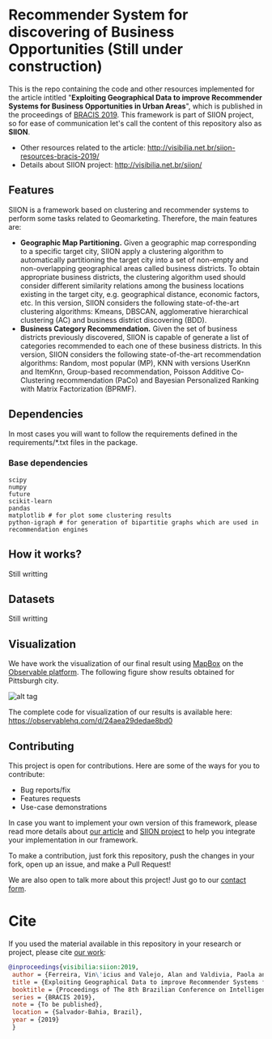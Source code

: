 # Recommender System for discovering of Business Opportunities (Still under construction)

This is the repo containing the code and other resources implemented for the article intitled "__Exploiting Geographical Data to improve Recommender Systems for Business Opportunities in Urban Areas__", which is published in the proceedings of [BRACIS 2019](http://www.bracis2019.ufba.br/). This framework is part of SIION project, so for ease of communication let's call the content of this repository also as __SIION__.

- Other resources related to the article: http://visibilia.net.br/siion-resources-bracis-2019/
- Details about SIION project: http://visibilia.net.br/siion/

## Features

SIION is a framework based on clustering and recommender systems to perform some tasks related to Geomarketing. Therefore, the main features are:

- __Geographic Map Partitioning.__ Given a geographic map corresponding to a specific target city, SIION apply a clustering algorithm to automatically partitioning the target city into a set of non-empty and non-overlapping geographical areas called business districts. To obtain appropriate business districts, the clustering algorithm used should consider different similarity relations among the business locations existing in the target city, e.g. geographical distance, economic factors, etc. In this version, SIION considers the following state-of-the-art clustering algorithms: Kmeans, DBSCAN, agglomerative hierarchical clustering (AC) and business district discovering (BDD). 
- __Business Category Recommendation.__ Given the set of business districts previously discovered, SIION is capable of generate a list of categories recommended to each one of these business districts. In this version, SIION considers the following state-of-the-art recommendation algorithms: Random, most popular (MP), KNN with versions UserKnn and ItemKnn, Group-based recommendation, Poisson Additive Co-Clustering recommendation (PaCo) and Bayesian Personalized Ranking with Matrix Factorization (BPRMF).   

## Dependencies

In most cases you will want to follow the requirements defined in the requirements/*.txt files in the package. 

### Base dependencies
```
scipy
numpy
future
scikit-learn
pandas
matplotlib # for plot some clustering results
python-igraph # for generation of bipartitie graphs which are used in recommendation engines 
```
## How it works?
Still writting

## Datasets
Still writting

## Visualization

We have work the visualization of our final result using [MapBox](https://www.mapbox.com/) on the [Observable platform](https://observablehq.com/). The following figure show results obtained for Pittsburgh city.

![alt tag](http://visibilia.net.br/wp-content/uploads/2019/09/Pittsburgh_recommendation-siion.png)

The complete code for visualization of our results is available here: https://observablehq.com/d/24aea29dedae8bd0

## Contributing

This project is open for contributions. Here are some of the ways for
you to contribute:

- Bug reports/fix
- Features requests
- Use-case demonstrations

In case you want to implement your own version of this framework, please 
read more details about [our article](http://visibilia.net.br/siion-resources-bracis-2019/) and [SIION project](http://visibilia.net.br/siion/) to help
you integrate your implementation in our framework.

To make a contribution, just fork this repository, push the changes
in your fork, open up an issue, and make a Pull Request!

We are also open to talk more about this project! Just go to our [contact form](http://visibilia.net.br/avaliacao-prototipo-siion/).


# Cite
If you used the material available in this repository in your research or project, please
cite [our work](https://www.researchgate.net/publication/336042054_Exploiting_Geographical_Data_to_improve_Recommender_Systems_for_Business_Opportunities_in_Urban_Areas):

```bibtex
@inproceedings{visibilia:siion:2019, 
 author = {Ferreira, Vin\'icius and Valejo, Alan and Valdivia, Paola and Valverde-Rebaza, Jorge},
 title = {Exploiting Geographical Data to improve Recommender Systems for Business Opportunities in Urban Areas},
 booktitle = {Proceedings of The 8th Brazilian Conference on Intelligent Systems},
 series = {BRACIS 2019},
 note = {To be published},
 location = {Salvador-Bahia, Brazil},
 year = {2019}
 }
```
